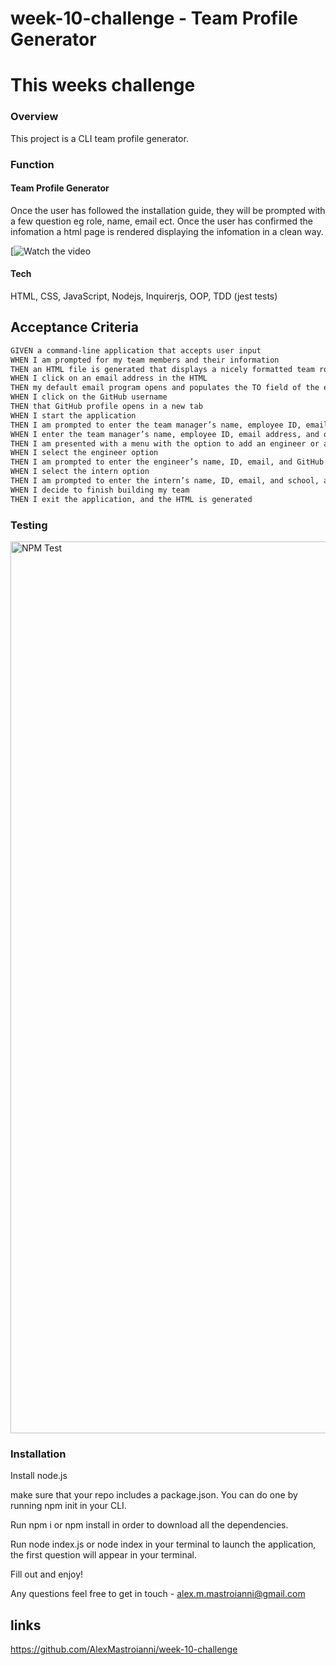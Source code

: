 # week-10-challenge - Team Profile Generator




# This weeks challenge

### Overview

This project is a CLI team profile generator.

### Function

#### Team Profile Generator

Once the user has followed the installation guide, they will be prompted with a few question eg role, name, email ect. Once the user has confirmed the infomation a html page is rendered displaying the infomation in a clean way.



[![Watch the video](https://drive.google.com/file/d/1N4f3OzTqmCdWdELhOEMdrDblK9Yp0Byj/view?usp=sharing)

#### Tech

HTML,
CSS,
JavaScript, Nodejs, 
Inquirerjs,
OOP,
TDD (jest tests)

## Acceptance Criteria

```md
GIVEN a command-line application that accepts user input
WHEN I am prompted for my team members and their information
THEN an HTML file is generated that displays a nicely formatted team roster based on user input
WHEN I click on an email address in the HTML
THEN my default email program opens and populates the TO field of the email with the address
WHEN I click on the GitHub username
THEN that GitHub profile opens in a new tab
WHEN I start the application
THEN I am prompted to enter the team manager’s name, employee ID, email address, and office number
WHEN I enter the team manager’s name, employee ID, email address, and office number
THEN I am presented with a menu with the option to add an engineer or an intern or to finish building my team
WHEN I select the engineer option
THEN I am prompted to enter the engineer’s name, ID, email, and GitHub username, and I am taken back to the menu
WHEN I select the intern option
THEN I am prompted to enter the intern’s name, ID, email, and school, and I am taken back to the menu
WHEN I decide to finish building my team
THEN I exit the application, and the HTML is generated
```

### Testing

<img width="1427" alt="NPM Test" src="https://user-images.githubusercontent.com/107826386/195032049-fea299c3-f537-4261-830e-5f17fa133d06.png">


### Installation


Install node.js

make sure that your repo includes a package.json. You can do one by running npm init in your CLI.

Run npm i or npm install in order to download all the dependencies. 

Run node index.js or node index in your terminal to launch the application, the first question will appear in your terminal.

Fill out and enjoy!

Any questions feel free to get in touch - alex.m.mastroianni@gmail.com



## links

https://github.com/AlexMastroianni/week-10-challenge
